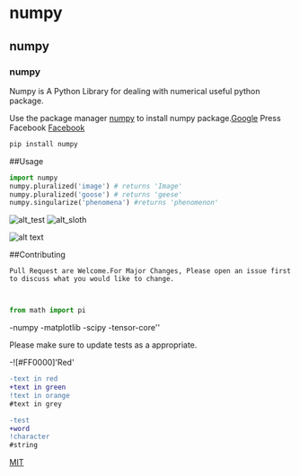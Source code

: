 # numpy
## numpy
### numpy

Numpy is A Python Library for dealing with numerical useful python package.

Use the package manager [numpy](https://pip.pypa.io/en/stable/) to install numpy package.[Google](google.com)
Press Facebook
[Facebook](www.facebook.com)
```bash
pip install numpy
```

##Usage 

```python
import numpy
numpy.pluralized('image') # returns 'Image'
numpy.pluralized('goose') # returns 'geese'
numpy.singularize('phenomena') #returns 'phenomenon'
```
![alt_test](https://ichef.bbci.co.uk/wwfeatures/live/976_549/images/live/p0/7l/tk/p07ltkjv.jpg)
![alt_sloth](https://images.unsplash.com/photo-1522971901479-aa43436c3929?ixlib=rb-1.2.1&ixid=eyJhcHBfaWQiOjEyMDd9&w=1000&q=80)

![alt text](https://www.stellaandchewys.com.wp-content/uploads/maplechristmas.jpg)

##Contributing

```
Pull Request are Welcome.For Major Changes, Please open an issue first to discuss what you would like to change.
 
```
```python

from math import pi
```

-numpy
-matplotlib
-scipy
-tensor-core''

Please make sure to update tests as a appropriate.

-![#FF0000]'Red'

```diff
-text in red
+text in green
!text in orange
#text in grey
```
```diff
-test
+word
!character
#string
```

[MIT](https://choosealicense.com/licenses/mit/)
